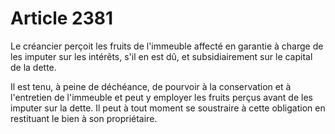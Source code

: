 # Article 2381

Le créancier perçoit les fruits de l'immeuble affecté en garantie à charge de les imputer sur les intérêts, s'il en est dû, et subsidiairement sur le capital de la dette.

Il est tenu, à peine de déchéance, de pourvoir à la conservation et à l'entretien de l'immeuble et peut y employer les fruits perçus avant de les imputer sur la dette. Il peut à tout moment se soustraire à cette obligation en restituant le bien à son propriétaire.
